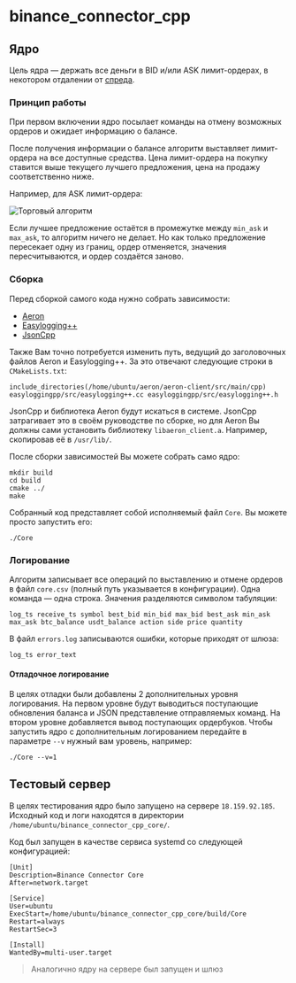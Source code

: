 # binance_connector_cpp

## Ядро

Цель ядра — держать все деньги в BID и/или ASK лимит-ордерах, в некотором отдалении от [спреда](https://ru.wikipedia.org/wiki/Спред_(финансы)).

### Принцип работы

При первом включении ядро посылает команды на отмену возможных ордеров и ожидает информацию о балансе.

После получения информации о балансе алгоритм выставляет лимит-ордера на все доступные средства. Цена лимит-ордера
на покупку ставится выше текущего лучшего предложения, цена на продажу соответственно ниже.

Например, для ASK лимит-ордера:

![Торговый алгоритм](https://user-images.githubusercontent.com/44947427/147572369-a840c854-92b6-499a-b126-2cf2d93c100e.png)

Если лучшее предложение остаётся в промежутке между `min_ask` и `max_ask`, то алгоритм ничего не делает. Но как только
предложение пересекает одну из границ, ордер отменяется, значения пересчитываются, и ордер создаётся заново.

### Сборка

Перед сборкой самого кода нужно собрать зависимости:

- [Aeron](https://github.com/real-logic/aeron)
- [Easylogging++](https://github.com/amrayn/easyloggingpp)
- [JsonCpp](https://github.com/open-source-parsers/jsoncpp)

Также Вам точно потребуется изменить путь, ведущий до заголовочных файлов Aeron и Easylogging++. За это отвечают
следующие строки в `CMakeLists.txt`:

```
include_directories(/home/ubuntu/aeron/aeron-client/src/main/cpp)
easyloggingpp/src/easylogging++.cc easyloggingpp/src/easylogging++.h
```

JsonCpp и библиотека Aeron будут искаться в системе. JsonCpp затрагивает это в своём руководстве по сборке, но для Aeron
Вы должны сами установить библиотеку `libaeron_client.a`. Например, скопировав её в `/usr/lib/`.

После сборки зависимостей Вы можете собрать само ядро:

```
mkdir build
cd build
cmake ../
make
```

Собранный код представляет собой исполняемый файл `Core`. Вы можете просто запустить его:

```
./Core
```


### Логирование

Алгоритм записывает все операций по выставлению и отмене ордеров в файл `core.csv` (полный путь указывается в
конфигурации). Одна команда — одна строка. Значения разделяются символом табуляции:

```
log_ts receive_ts symbol best_bid min_bid max_bid best_ask min_ask max_ask btc_balance usdt_balance action side price quantity
```

В файл `errors.log` записываются ошибки, которые приходят от шлюза:

```
log_ts error_text
```

#### Отладочное логирование

В целях отладки были добавлены 2 дополнительных уровня логирования. На первом уровне будут выводиться поступающие
обновления баланса и JSON представление отправляемых команд. На втором уровне добавляется вывод поступающих
ордербуков. Чтобы запустить ядро с дополнительным логированием передайте в параметре `--v` нужный вам уровень, например:

```
./Core --v=1
```

## Тестовый сервер

В целях тестирования ядро было запущено на сервере `18.159.92.185`. Исходный код и логи находятся в директории
`/home/ubuntu/binance_connector_cpp_core/`.

Код был запущен в качестве сервиса systemd со следующей конфигурацией:

```
[Unit]
Description=Binance Connector Core
After=network.target

[Service]
User=ubuntu
ExecStart=/home/ubuntu/binance_connector_cpp_core/build/Core
Restart=always
RestartSec=3

[Install]
WantedBy=multi-user.target
```

> Аналогично ядру на сервере был запущен и шлюз
